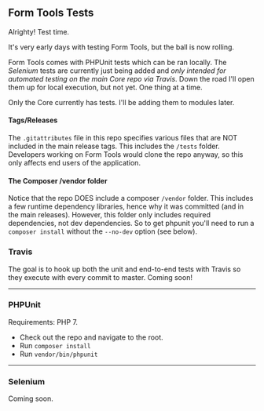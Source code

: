 ## Form Tools Tests

Alrighty! Test time.

It's very early days with testing Form Tools, but the ball is now rolling.  

Form Tools comes with PHPUnit tests which can be ran locally. The _Selenium_ tests are currently just being added 
and _only intended for automated testing on the main Core repo via Travis_. Down the road I'll open them up for local 
execution, but not yet. One thing at a time.

Only the Core currently has tests. I'll be adding them to modules later. 


#### Tags/Releases

The `.gitattributes` file in this repo specifies various files that are NOT included in the main release tags. This 
includes the `/tests` folder. Developers working on Form Tools would clone the repo anyway, so this only affects end 
users of the application.


#### The Composer /vendor folder

Notice that the repo DOES include a composer `/vendor` folder. This includes a few runtime dependency libraries, hence
why it was committed (and in the main releases). However, this folder only includes required dependencies, not 
dev dependencies. So to get phpunit you'll need to run a `composer install` without the `--no-dev` option (see below).

### Travis 

The goal is to hook up both the unit and end-to-end tests with Travis so they execute with every commit to master. 
Coming soon!

----------------

### PHPUnit 

Requirements: PHP 7. 

- Check out the repo and navigate to the root.
- Run `composer install`  
- Run `vendor/bin/phpunit`

----------------

### Selenium

Coming soon. 

